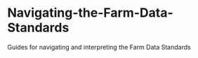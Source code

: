 # Navigating-the-Farm-Data-Standards
Guides for navigating and interpreting the Farm Data Standards
